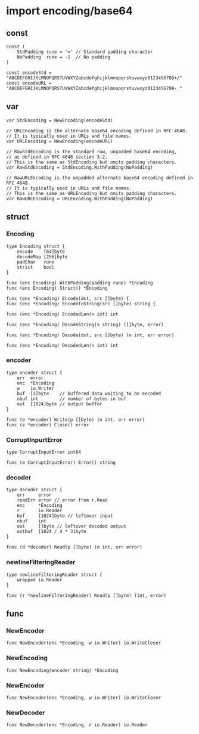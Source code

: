 # import encoding/base64

## const
	
	const (
		StdPadding rune = '=' // Standard padding character
		NoPadding  rune = -1  // No padding
	)

	const encodeStd = "ABCDEFGHIJKLMNOPQRSTUVWXYZabcdefghijklmnopqrstuvwxyz0123456789+/"
	const encodeURL = "ABCDEFGHIJKLMNOPQRSTUVWXYZabcdefghijklmnopqrstuvwxyz0123456789-_"

## var

	var StdEncoding = NewEncoding(encodeStd)

	// URLEncoding is the alternate base64 encoding defined in RFC 4648.
	// It is typically used in URLs and file names.
	var URLEncoding = NewEncoding(encodeURL)

	// RawStdEncoding is the standard raw, unpadded base64 encoding,
	// as defined in RFC 4648 section 3.2.
	// This is the same as StdEncoding but omits padding characters.
	var RawStdEncoding = StdEncoding.WithPadding(NoPadding)

	// RawURLEncoding is the unpadded alternate base64 encoding defined in RFC 4648.
	// It is typically used in URLs and file names.
	// This is the same as URLEncoding but omits padding characters.
	var RawURLEncoding = URLEncoding.WithPadding(NoPadding)

## struct
### Encoding
	type Encoding struct {
		encode    [64]byte
		decodeMap [256]byte
		padChar   rune
		strict    bool
	}

	func (enc Encoding) WithPadding(padding rune) *Encoding
	func (enc Encoding) Strict() *Encoding

	func (enc *Encoding) Encode(dst, src []byte) {
	func (enc *Encoding) EncodeToString(src []byte) string {

	func (enc *Encoding) EncodedLen(n int) int

	func (enc *Encoding) DecodeString(s string) ([]byte, error)

	func (enc *Encoding) Decode(dst, src []byte) (n int, err error)

	func (enc *Encoding) DecodedLen(n int) int

### encoder
	type encoder struct {
		err  error
		enc  *Encoding
		w    io.Writer
		buf  [3]byte    // buffered data waiting to be encoded
		nbuf int        // number of bytes in buf
		out  [1024]byte // output buffer
	}

	func (e *encoder) Write(p []byte) (n int, err error)
	func (e *encoder) Close() error

### CorruptInpurtError	
	type CorruptInputError int64

	func (e CorruptInputError) Error() string

### decoder
	type decoder struct {
		err     error
		readErr error // error from r.Read
		enc     *Encoding
		r       io.Reader
		buf     [1024]byte // leftover input
		nbuf    int
		out     []byte // leftover decoded output
		outbuf  [1024 / 4 * 3]byte
	}

	func (d *decoder) Read(p []byte) (n int, err error)

### newlineFilteringReader
	type newlineFilteringReader struct {
		wrapped io.Reader
	}

	func (r *newlineFilteringReader) Read(p []byte) (int, error)

## func	
### NewEncoder
	func NewEncoder(enc *Encoding, w io.Writer) io.WriteCloser

### NewEncoding
	func NewEncoding(encoder string) *Encoding

### NewEncoder
	func NewEncoder(enc *Encoding, w io.Writer) io.WriteCloser

### NewDecoder
	func NewDecoder(enc *Encoding, r io.Reader) io.Reader
